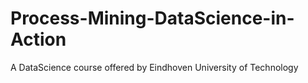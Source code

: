 # Process-Mining-DataScience-in-Action
A DataScience course offered by Eindhoven University of Technology
